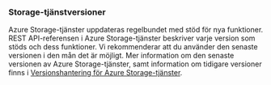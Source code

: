### Storage-tjänstversioner

Azure Storage-tjänster uppdateras regelbundet med stöd för nya funktioner. REST API-referensen i Azure Storage-tjänster beskriver varje version som stöds och dess funktioner. Vi rekommenderar att du använder den senaste versionen i den mån det är möjligt. Mer information om den senaste versionen av Azure Storage-tjänster, samt information om tidigare versioner finns i [Versionshantering för Azure Storage-tjänster](https://msdn.microsoft.com/library/azure/dd894041.aspx).  



<!--HONumber=Jun16_HO2-->


